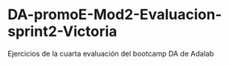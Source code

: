 # DA-promoE-Mod2-Evaluacion-sprint2-Victoria
Ejercicios de la cuarta evaluación del bootcamp DA de Adalab

